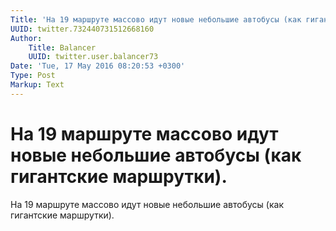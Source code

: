 ```yaml
---
Title: 'На 19 маршруте массово идут новые небольшие автобусы (как гигантские маршрутки).'
UUID: twitter.732440731512668160
Author:
    Title: Balancer
    UUID: twitter.user.balancer73
Date: 'Tue, 17 May 2016 08:20:53 +0300'
Type: Post
Markup: Text
---
```


# На 19 маршруте массово идут новые небольшие автобусы (как гигантские маршрутки).

На 19 маршруте массово идут новые небольшие автобусы (как
гигантские маршрутки).